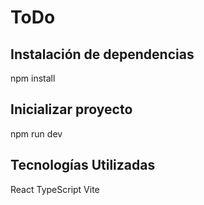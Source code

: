 # ToDo

## Instalación de dependencias
npm install

## Inicializar proyecto 
npm run dev

## Tecnologías Utilizadas
React
TypeScript
Vite